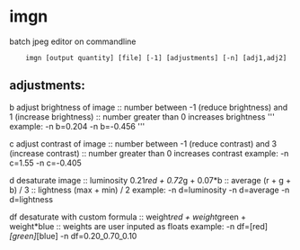 # imgn
batch jpeg editor on commandline

        imgn [output quantity] [file] [-1] [adjustments] [-n] [adj1,adj2]

## adjustments:

b       adjust brightness of image
    :: number between -1 (reduce brightness) and 1 (increase brightness)
    :: number greater than 0 increases brightness
'''
        example:    -n b=0.204
                    -n b=-0.456
'''

c       adjust contrast of image
    :: number between -1 (reduce contrast) and 3 (increase contrast)
    :: number greater than 0 increases contrast
        example:
                    -n c=1.55
                    -n c=-0.405

d       desaturate image
    ::  luminosity      0.21*red + 0.72*g + 0.07*b
    ::  average         (r + g + b) / 3
    ::  lightness       (max + min) / 2
        example:
                    -n d=luminosity
                    -n d=average
                    -n d=lightness

df      desaturate with custom formula
    ::  weight*red + weight*green + weight*blue
    ::  weights are user inputed as floats
        example:
                    -n df=[red]_[green]_[blue]
                    -n df=0.20_0.70_0.10